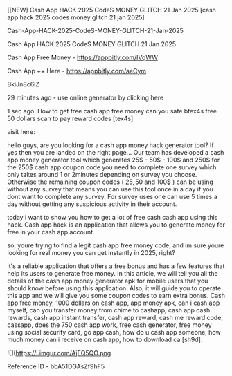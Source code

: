 [[NEW] Cash App HACK 2025 CodeS MONEY GLITCH 21 Jan 2025 [cash app hack 2025 codes money glitch 21 jan 2025]

Cash-App-HACK-2025-CodeS-MONEY-GLITCH-21-Jan-2025

Cash App HACK 2025 CodeS MONEY GLITCH 21 Jan 2025

Cash App Free Money -  https://appbitly.com/IVqWW


Cash App ++ Here - https://appbitly.com/aeCym


BkiJn8c6iZ

29 minutes ago - use online generator by clicking here

1 sec ago. How to get free cash app free money can you safe btex4s free 50 dollars scan to pay reward codes [tex4s]

visit here:

hello guys, are you looking for a cash app money hack generator tool? If yes then you are landed on the right page... Our team has developed a cash app money generator tool which generates 25$ - 50$ - 100$ and 250$ for the 250$ cash app coupon code you need to complete one survey which only takes around 1 or 2minutes depending on survey you choose. Otherwise the remaining coupon codes ( 25$, 50$ and 100$ ) can be using without any survey that means you can use this tool once in a day if you dont want to complete any survey. For survey uses one can use 5 times a day without getting any suspicious activity in their account.

today i want to show you how to get a lot of free cash cash app using this hack. Cash app hack is an application that allows you to generate money for free in your cash app account.

so, youre trying to find a legit cash app free money code, and im sure youre looking for real money you can get instantly in 2025, right?

it's a reliable application that offers a free bonus and has a few features that help its users to generate free money. In this article, we will tell you all the details of the cash app money generator apk for mobile users that you should know before using this application. Also, it will guide you to operate this app and we will give you some coupon codes to earn extra bonus. Cash app free money, 1000 dollars on cash app, app money apk, can i cash app myself, can you transfer money from chime to cashapp, cash app cash rewards, cash app instant transfer, cash app reward, cash me reward code, cassapp, does the 750 cash app work, free cash generator, free money using social security card, go app cash, how do u cash app someone, how much money can i receive on cash app, how to download ca [sh9d].

![](https://i.imgur.com/AjEQ5QO.png

Reference ID - bbA51DGAsZf9hF5